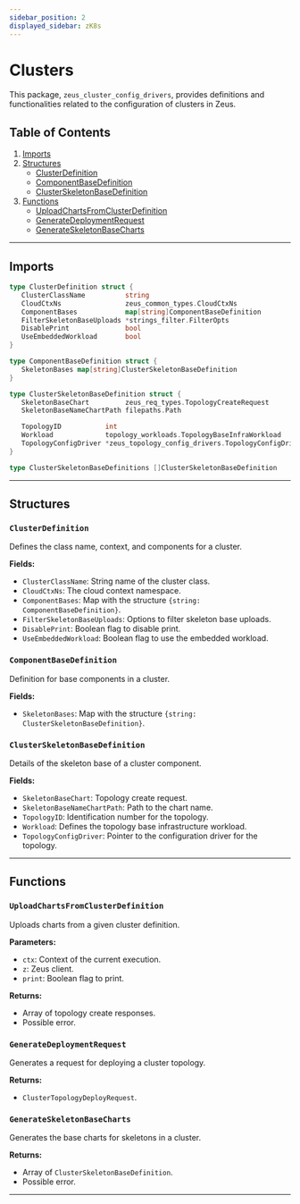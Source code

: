 ```yaml
---
sidebar_position: 2
displayed_sidebar: zK8s
---
```


# Clusters

This package, `zeus_cluster_config_drivers`, provides definitions and functionalities related to the configuration of
clusters in Zeus.

## Table of Contents

1. [Imports](#imports)
2. [Structures](#structures)
    - [ClusterDefinition](#clusterdefinition)
    - [ComponentBaseDefinition](#componentbasedefinition)
    - [ClusterSkeletonBaseDefinition](#clusterskeletonbasedefinition)
3. [Functions](#functions)
    - [UploadChartsFromClusterDefinition](#uploadchartsfromclusterdefinition)
    - [GenerateDeploymentRequest](#generatedeploymentrequest)
    - [GenerateSkeletonBaseCharts](#generateskeletonbasecharts)

---

## Imports

```go
type ClusterDefinition struct {
   ClusterClassName          string
   CloudCtxNs                zeus_common_types.CloudCtxNs
   ComponentBases            map[string]ComponentBaseDefinition
   FilterSkeletonBaseUploads *strings_filter.FilterOpts
   DisablePrint              bool
   UseEmbeddedWorkload       bool
}

type ComponentBaseDefinition struct {
   SkeletonBases map[string]ClusterSkeletonBaseDefinition
}

type ClusterSkeletonBaseDefinition struct {
   SkeletonBaseChart         zeus_req_types.TopologyCreateRequest
   SkeletonBaseNameChartPath filepaths.Path

   TopologyID           int
   Workload             topology_workloads.TopologyBaseInfraWorkload
   TopologyConfigDriver *zeus_topology_config_drivers.TopologyConfigDriver
}

type ClusterSkeletonBaseDefinitions []ClusterSkeletonBaseDefinition

```

---

## Structures

### `ClusterDefinition`

Defines the class name, context, and components for a cluster.

**Fields:**

- `ClusterClassName`: String name of the cluster class.
- `CloudCtxNs`: The cloud context namespace.
- `ComponentBases`: Map with the structure `{string: ComponentBaseDefinition}`.
- `FilterSkeletonBaseUploads`: Options to filter skeleton base uploads.
- `DisablePrint`: Boolean flag to disable print.
- `UseEmbeddedWorkload`: Boolean flag to use the embedded workload.

### `ComponentBaseDefinition`

Definition for base components in a cluster.

**Fields:**

- `SkeletonBases`: Map with the structure `{string: ClusterSkeletonBaseDefinition}`.

### `ClusterSkeletonBaseDefinition`

Details of the skeleton base of a cluster component.

**Fields:**

- `SkeletonBaseChart`: Topology create request.
- `SkeletonBaseNameChartPath`: Path to the chart name.
- `TopologyID`: Identification number for the topology.
- `Workload`: Defines the topology base infrastructure workload.
- `TopologyConfigDriver`: Pointer to the configuration driver for the topology.

---

## Functions

### `UploadChartsFromClusterDefinition`

Uploads charts from a given cluster definition.

**Parameters:**

- `ctx`: Context of the current execution.
- `z`: Zeus client.
- `print`: Boolean flag to print.

**Returns:**

- Array of topology create responses.
- Possible error.

### `GenerateDeploymentRequest`

Generates a request for deploying a cluster topology.

**Returns:**

- `ClusterTopologyDeployRequest`.

### `GenerateSkeletonBaseCharts`

Generates the base charts for skeletons in a cluster.

**Returns:**

- Array of `ClusterSkeletonBaseDefinition`.
- Possible error.

---

